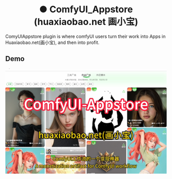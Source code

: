 



<h1 align="center">● ComfyUI_Appstore (huaxiaobao.net 画小宝)</h1>

ComyUIAppstore plugin is where comfyUI users turn their work into Apps in Huaxiaobao.net(画小宝), and then into profit. 
<br>


## Demo 

[![Demo](./assets/thumbnail.png)](https://taoaibj.oss-rg-china-mainland.aliyuncs.com/resources/comfyui_appstore_intro.mp4)





<br>
